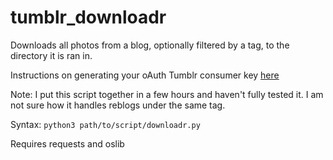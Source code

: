 # tumblr_downloadr

Downloads all photos from a blog, optionally filtered by a tag, to the directory it is ran in.

Instructions on generating your oAuth Tumblr consumer key [here](https://www.tumblr.com/oauth/apps)

Note: I put this script together in a few hours and haven't fully tested it. I am not sure how it handles reblogs under the same tag.

Syntax: `python3 path/to/script/downloadr.py`

Requires requests and oslib